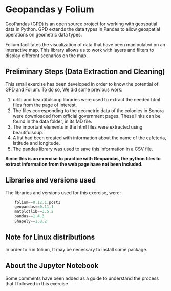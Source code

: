 # Geopandas y Folium

GeoPandas (GPD) is an open source project for working with geospatial data in Python.
GPD extends the data types in Pandas to allow geospatial operations on geometric data types.

Folium facilitates the visualization of data that have been manipulated on an interactive map. This library allows us to work with layers and filters to display different scenarios on the map.

## Preliminary Steps (Data Extraction and Cleaning)

This small exercise has been developed in order to know the potential of GPD and Folium.
To do so, We did some previous work:

1. urlib and beautifulsoup libraries were used to extract the needed html files from the page of interest.
2. The files corresponding to the geometric data of the colonies in Sonora were downloaded from official government pages. These links can be found in the data folder, in its MD file.
3. The important elements in the html files were extracted using beautifulsoup. 
4. A list had been created with information about the name of the cafeteria, latitude and longitude.
5. The pandas library was used to save this information in a CSV file.

**Since this is an exercise to practice with Geopandas, the python files to extract information from the web page have not been included.**

## Libraries and versions used
The libraries and versions used for this exercise, were:

```Python
    folium==0.12.1.post1
    geopandas==0.11.1
    matplotlib==3.5.2
    pandas==1.4.3
    Shapely==1.8.2
```

## Note for Linux distributions
In order to run folium, It may be necessary to install some package.

## About the Jupyter Notebook
Some comments have been added as a guide to understand the process that I followed in this exercise.